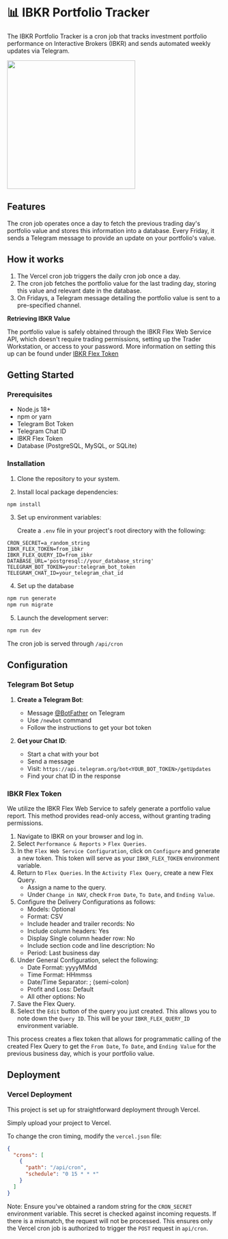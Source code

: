 # 📊 IBKR Portfolio Tracker

The IBKR Portfolio Tracker is a cron job that tracks investment portfolio performance on Interactive Brokers (IBKR) and sends automated weekly updates via Telegram.

<image src="./promo/img-1.png" width="300px" />

## Features

The cron job operates once a day to fetch the previous trading day's portfolio value and stores this information into a database. Every Friday, it sends a Telegram message to provide an update on your portfolio's value.

## How it works

1. The Vercel cron job triggers the daily cron job once a day.
2. The cron job fetches the portfolio value for the last trading day, storing this value and relevant date in the database.
3. On Fridays, a Telegram message detailing the portfolio value is sent to a pre-specified channel.

**Retrieving IBKR Value**

The portfolio value is safely obtained through the IBKR Flex Web Service API, which doesn't require trading permissions, setting up the Trader Workstation, or access to your password. More information on setting this up can be found under [IBKR Flex Token](#ibkr-flex-token)


## Getting Started

### Prerequisites

- Node.js 18+ 
- npm or yarn
- Telegram Bot Token
- Telegram Chat ID
- IBKR Flex Token
- Database (PostgreSQL, MySQL, or SQLite)

### Installation

1. Clone the repository to your system.

2. Install local package dependencies:

```bash
npm install
```

3. Set up environment variables:

   Create a `.env` file in your project's root directory with the following:

```env
CRON_SECRET=a_random_string
IBKR_FLEX_TOKEN=from_ibkr
IBKR_FLEX_QUERY_ID=from_ibkr
DATABASE_URL='postgresql://your_database_string'
TELEGRAM_BOT_TOKEN=your:telegram_bot_token
TELEGRAM_CHAT_ID=your_telegram_chat_id
```

4. Set up the database

```bash
npm run generate
npm run migrate
```

5. Launch the development server:

```bash
npm run dev
```

The cron job is served through `/api/cron`


## Configuration

### Telegram Bot Setup

1. **Create a Telegram Bot**:
   - Message [@BotFather](https://t.me/botfather) on Telegram
   - Use `/newbot` command
   - Follow the instructions to get your bot token

2. **Get your Chat ID**:
   - Start a chat with your bot
   - Send a message
   - Visit: `https://api.telegram.org/bot<YOUR_BOT_TOKEN>/getUpdates`
   - Find your chat ID in the response

### IBKR Flex Token

We utilize the IBKR Flex Web Service to safely generate a portfolio value report. This method provides read-only access, without granting trading permissions.

1. Navigate to IBKR on your browser and log in.
2. Select `Performance & Reports` > `Flex Queries`.
3. In the `Flex Web Service Configuration`, click on `Configure` and generate a new token. This token will serve as your `IBKR_FLEX_TOKEN` environment variable.
4. Return to `Flex Queries`. In the `Activity Flex Query`, create a new Flex Query.
    - Assign a name to the query.
    - Under `Change in NAV`, check `From Date`, `To Date`, and `Ending Value`.
5. Configure the Delivery Configurations as follows:
    - Models: Optional
    - Format: CSV
    - Include header and trailer records: No
    - Include column headers: Yes
    - Display Single column header row: No
    - Include section code and line description: No
    - Period: Last business day
6. Under General Configuration, select the following:
    - Date Format: yyyyMMdd
    - Time Format: HHmmss
    - Date/Time Separator: ; (semi-colon)
    - Profit and Loss: Default
    - All other options: No
7. Save the Flex Query.
8. Select the `Edit` button of the query you just created. This allows you to note down the `Query ID`. This will be your `IBKR_FLEX_QUERY_ID` environment variable.

This process creates a flex token that allows for programmatic calling of the created Flex Query to get the `From Date`, `To Date`, and `Ending Value` for the previous business day, which is your portfolio value.

## Deployment

### Vercel Deployment

This project is set up for straightforward deployment through Vercel.

Simply upload your project to Vercel.

To change the cron timing, modify the `vercel.json` file:

```json
{
  "crons": [
    {
      "path": "/api/cron",
      "schedule": "0 15 * * *"
    }
  ]
}
```

Note: Ensure you've obtained a random string for the `CRON_SECRET` environment variable. This secret is checked against incoming requests. If there is a mismatch, the request will not be processed. This ensures only the Vercel cron job is authorized to trigger the `POST` request in `api/cron`.

